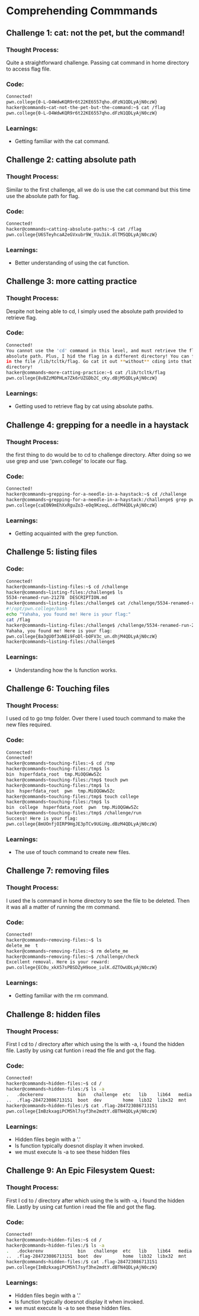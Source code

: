 # Comprehending Commmands

## Challenge 1: cat: not the pet, but the command!

### Thought Process:
Quite a straightforward challenge. Passing cat command in home directory to access flag file.

### Code:
```bash
Connected!
pwn.college{0-L-O4WdwKQR9r6t22KE6557qho.dFzN1QDLyAjN0czW}
hacker@commands~cat-not-the-pet-but-the-command:~$ cat /flag
pwn.college{0-L-O4WdwKQR9r6t22KE6557qho.dFzN1QDLyAjN0czW}
```
### Learnings:
- Getting familiar with the cat command.

## Challenge 2: catting absolute path

### Thought Process:
Similar to the first challenge, all we do is use the cat command but this time use the absolute path for flag.

### Code:
```bash
Connected!
hacker@commands~catting-absolute-paths:~$ cat /flag
pwn.college{U6STeyhcaA2eGVxubr9W_YUu3ik.dlTM5QDLyAjN0czW}
```
### Learnings:
- Better understanding of using the cat function.

## Challenge 3: more catting practice

### Thought Process:
Despite not being able to cd, I simply used the absolute path provided to retrieve flag.

### Code:
```bash
Connected!
You cannot use the 'cd' command in this level, and must retrieve the flag by
absolute path. Plus, I hid the flag in a different directory! You can find it
in the file /lib/tcltk/flag. Go cat it out **without** cding into that
directory!
hacker@commands~more-catting-practice:~$ cat /lib/tcltk/flag
pwn.college{8vBZzMOPHLm7Zk6rUZGDb2C_cKy.dBjM5QDLyAjN0czW}
```
### Learnings:
- Getting used to retrieve flag by cat using absolute paths.

## Challenge 4: grepping for a needle in a haystack

### Thought Process:
the first thing to do would be to cd to challenge directory. After doing so we use grep and use 'pwn.college' to locate our flag.

### Code:
```bash
Connected!
hacker@commands~grepping-for-a-needle-in-a-haystack:~$ cd /challenge
hacker@commands~grepping-for-a-needle-in-a-haystack:/challenge$ grep pwn.college /challenge/data.txt
pwn.college{caE0N9mEhXxRguZo3-eOq9KzeqL.ddTM4QDLyAjN0czW}

```
### Learnings:
- Getting acquainted with the grep function.

  
## Challenge 5: listing files

### Code:
```bash
Connected!
hacker@commands~listing-files:~$ cd /challenge
hacker@commands~listing-files:/challenge$ ls
5534-renamed-run-21278  DESCRIPTION.md
hacker@commands~listing-files:/challenge$ cat /challenge/5534-renamed-run-21278
#!/opt/pwn.college/bash
echo "Yahaha, you found me! Here is your flag:"
cat /flag
hacker@commands~listing-files:/challenge$ /challenge/5534-renamed-run-21278
Yahaha, you found me! Here is your flag:
pwn.college{8a3gU0f3oNEi9FoDl-bOFV3c_un.dhjM4QDLyAjN0czW}
hacker@commands~listing-files:/challenge$

```
### Learnings:
- Understanding how the ls function works.


## Challenge 6: Touching files

### Thought Process:
I used cd to go tmp folder. Over there I used touch command to make the new files required.

### Code:
```bash
Connected!
Connected!
hacker@commands~touching-files:~$ cd /tmp
hacker@commands~touching-files:/tmp$ ls
bin  hsperfdata_root  tmp.MiOQGWw5Zc
hacker@commands~touching-files:/tmp$ touch pwn
hacker@commands~touching-files:/tmp$ ls
bin  hsperfdata_root  pwn  tmp.MiOQGWw5Zc
hacker@commands~touching-files:/tmp$ touch college
hacker@commands~touching-files:/tmp$ ls
bin  college  hsperfdata_root  pwn  tmp.MiOQGWw5Zc
hacker@commands~touching-files:/tmp$ /challenge/run
Success! Here is your flag:
pwn.college{8mUOnfjOIRP9HgJE3pTCv9UGiHg.dBzM4QDLyAjN0czW}
```
### Learnings:
- The use of touch command to create new files.

## Challenge 7: removing files

### Thought Process:
I used the ls command in home directory to see the file to be deleted. Then it was all a matter of running the rm command.

### Code:
```bash
Connected!
hacker@commands~removing-files:~$ ls
delete_me  t
hacker@commands~removing-files:~$ rm delete_me
hacker@commands~removing-files:~$ /challenge/check
Excellent removal. Here is your reward:
pwn.college{EC0u_xkX57sPBSDZyH9ooe_iulK.dZTOwUDLyAjN0czW}
```
### Learnings:
- Getting familiar with the rm command.

## Challenge 8: hidden files

### Thought Process:
First I cd to / directory after which using the ls with -a, i found the hidden file. Lastly by using cat funtion i  read the file and got the flag.

### Code:
```bash
Connected!
hacker@commands~hidden-files:~$ cd /
hacker@commands~hidden-files:/$ ls -a
.   .dockerenv             bin   challenge  etc   lib    lib64   media  nix  proc  run   srv  tmp  var
..  .flag-284723086713151  boot  dev        home  lib32  libx32  mnt    opt  root  sbin  sys  usr
hacker@commands~hidden-files:/$ cat .flag-284723086713151
pwn.college{ImBzkxagiPCM5hl7syf3he2mdtY.dBTN4QDLyAjN0czW}
```
### Learnings:
- Hidden files begin with a '.'
- ls function typically doesnot display it when invoked.
- we must execute ls -a to see these hidden files



## Challenge 9: An Epic Filesystem Quest:

### Thought Process:
First I cd to / directory after which using the ls with -a, i found the hidden file. Lastly by using cat funtion i  read the file and got the flag.

### Code:
```bash
Connected!
hacker@commands~hidden-files:~$ cd /
hacker@commands~hidden-files:/$ ls -a
.   .dockerenv             bin   challenge  etc   lib    lib64   media  nix  proc  run   srv  tmp  var
..  .flag-284723086713151  boot  dev        home  lib32  libx32  mnt    opt  root  sbin  sys  usr
hacker@commands~hidden-files:/$ cat .flag-284723086713151
pwn.college{ImBzkxagiPCM5hl7syf3he2mdtY.dBTN4QDLyAjN0czW}
```
### Learnings:
- Hidden files begin with a '.'
- ls function typically doesnot display it when invoked.
- we must execute ls -a to see these hidden files.

